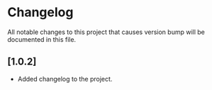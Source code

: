 # Changelog
All notable changes to this project that causes version bump will be documented in this file.

## [1.0.2] 
- Added changelog to the project.
